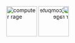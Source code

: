 
<img src="https://az705183.vo.msecnd.net/onlinesupportmedia/onlinesupport/media/skype/fa300xx/computerrage_40x40.gif" width="80" height="80" alt="computer rage" />
<img src="https://az705183.vo.msecnd.net/onlinesupportmedia/onlinesupport/media/skype/fa300xx/computerrage_40x40.gif" width="80" height="80" style="transform: scaleX(-1)" alt="computer rage" />

<!--
**didv097/didv097** is a ✨ _special_ ✨ repository because its `README.md` (this file) appears on your GitHub profile.

Here are some ideas to get you started:

- 🔭 I’m currently working on ...
- 🌱 I’m currently learning ...
- 👯 I’m looking to collaborate on ...
- 🤔 I’m looking for help with ...
- 💬 Ask me about ...
- 📫 How to reach me: ...
- 😄 Pronouns: ...
- ⚡ Fun fact: ...
-->
